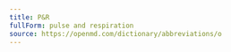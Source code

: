 ```yaml
---
title: P&R
fullForm: pulse and respiration
source: https://openmd.com/dictionary/abbreviations/o
---
```

